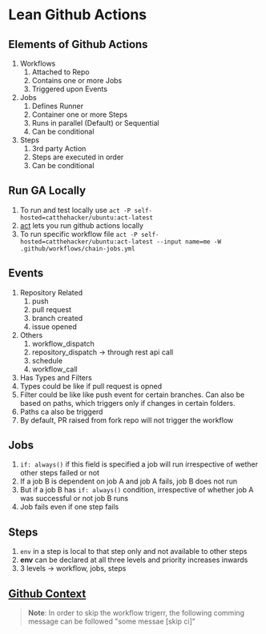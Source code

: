 # Lean Github Actions

## Elements of Github Actions

1. Workflows
   1. Attached to Repo
   2. Contains one or more Jobs
   3. Triggered upon Events
2. Jobs
   1. Defines Runner
   2. Container one or more Steps
   3. Runs in parallel (Default) or Sequential
   4. Can be conditional
3. Steps
   1. 3rd party Action
   2. Steps are executed in order
   3. Can be conditional


## Run GA Locally

1. To run and test locally use `act -P self-hosted=catthehacker/ubuntu:act-latest`
2. [act](https://nektosact.com/introduction.html) lets you run github actions locally
2. To run specific workflow file `act -P self-hosted=catthehacker/ubuntu:act-latest --input name=me -W .github/workflows/chain-jobs.yml`

## Events

1. Repository Related
    1. push
    2. pull request
    3. branch created
    4. issue opened
2. Others
    1. workflow_dispatch
    2. repository_dispatch -> through rest api call
    3. schedule
    4. workflow_call
3. Has Types and Filters
4. Types could be like if pull request is opned
5. Filter could be like like push event for certain branches. Can also be based on paths, which triggers only if changes in certain folders.
6. Paths ca also be triggerd
7. By default, PR raised from fork repo will not trigger the workflow

## Jobs

1. `if: always()` if this field is specified a job will run irrespective of wether other steps failed or not
2. If a job B is dependent on job A and job A fails, job B does not run
3. But if a job B has `if: always()` condition, irrespective of whether job A was successful or not job B runs
4. Job fails even if one step fails

## Steps

1. `env` in a step is local to that step only and not available to other steps
2. **env** can be declared at all three levels and priority increases inwards
3. 3 levels -> workflow, jobs, steps

## [Github Context](https://docs.github.com/en/actions/writing-workflows/choosing-what-your-workflow-does/accessing-contextual-information-about-workflow-runs)

> **Note**: In order to skip the workflow trigerr, the following comming message can be followed "some messae [skip ci]"